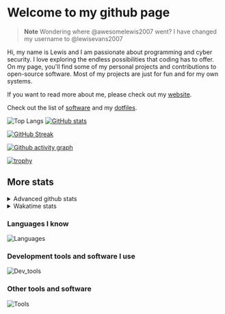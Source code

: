 # Welcome to my github page

> **Note**
> Wondering where @awesomelewis2007 went? I have changed my username to @lewisevans2007

Hi, my name is Lewis and I am passionate about programming and cyber security. I love exploring the endless possibilities that coding has to offer. On my page, you'll find some of my personal projects and contributions to open-source software. Most of my projects are just for fun and for my own systems.

If you want to read more about me, please check out my [website](https://lewisevans2007.github.io/).

Check out the list of [software](https://github.com/lewisevans2007/lewisevans2007/blob/master/software.md) and my [dotfiles](https://github.com/lewisevans2007/dotfiles).

![Top Langs](https://github-readme-stats.vercel.app/api/top-langs/?username=lewisevans2007&hide=html,css,jupyter%20notebook&langs_count=10&layout=donut&theme=transparent&exclude_repo=GPT-code-repository,Obsidian_vault,Apple-PowerManagement,Apple-Security,CMake,qemu,swift,tcpdump,xnu)
[![GitHub stats](https://github-readme-stats.vercel.app/api?username=lewisevans2007&show_icons=true&theme=transparent)](https://github.com/anuraghazra/github-readme-stats)

[![GitHub Streak](https://streak-stats.demolab.com?user=lewisevans2007&theme=transparent)](https://git.io/streak-stats)

[![Github activity graph](https://github-readme-activity-graph.vercel.app/graph?username=lewisevans2007&theme=github-compact&area=true)](https://github.com/ashutosh00710/github-readme-activity-graph)

[![trophy](https://github-profile-trophy.vercel.app/?username=lewisevans2007&theme=darkhub)](https://github.com/ryo-ma/github-profile-trophy)

## More stats
<details close>
<summary>Advanced github stats</summary>
<br>
  
![Metrics](https://raw.githubusercontent.com/lewisevans2007/lewisevans2007/master/github-metrics.svg)
  
</details>

<details close>
<summary>Wakatime stats</summary>
<br>

<!--START_SECTION:waka-->

```txt
Python       4 hrs 13 mins   ███████████░░░░░░░░░░░░░░   44.02 %
Other        1 hr 26 mins    ███▓░░░░░░░░░░░░░░░░░░░░░   14.98 %
Markdown     1 hr 18 mins    ███▒░░░░░░░░░░░░░░░░░░░░░   13.57 %
Text         1 hr 3 mins     ██▓░░░░░░░░░░░░░░░░░░░░░░   11.01 %
C++          22 mins         █░░░░░░░░░░░░░░░░░░░░░░░░   03.84 %
Rust         14 mins         ▓░░░░░░░░░░░░░░░░░░░░░░░░   02.56 %
Makefile     13 mins         ▓░░░░░░░░░░░░░░░░░░░░░░░░   02.34 %
Git Config   7 mins          ▒░░░░░░░░░░░░░░░░░░░░░░░░   01.30 %
HTML         6 mins          ▒░░░░░░░░░░░░░░░░░░░░░░░░   01.19 %
Kconfig      6 mins          ▒░░░░░░░░░░░░░░░░░░░░░░░░   01.17 %
JSON         6 mins          ▒░░░░░░░░░░░░░░░░░░░░░░░░   01.12 %
Docker       4 mins          ▒░░░░░░░░░░░░░░░░░░░░░░░░   00.85 %
Assembly     2 mins          ░░░░░░░░░░░░░░░░░░░░░░░░░   00.52 %
Bash         2 mins          ░░░░░░░░░░░░░░░░░░░░░░░░░   00.45 %
Roff         1 min           ░░░░░░░░░░░░░░░░░░░░░░░░░   00.34 %
```

<!--END_SECTION:waka-->
</details>

### Languages I know
![Languages](https://skillicons.dev/icons?i=python,cpp,cs,c,javascript,nodejs,dotnet,bash,css,html,rust)
### Development tools and software I use
![Dev_tools](https://skillicons.dev/icons?i=git,docker,github,googlecloud,vscode,visualstudio,raspberrypi,linux,powershell,replit)
### Other tools and software
![Tools](https://skillicons.dev/icons?i=blender,ps,pr,ai,xd,figma)
